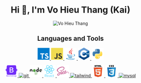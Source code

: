 <h1 align="center">Hi 👋, I'm Vo Hieu Thang (Kai)</h1>
<!-- 
<div id="header" align="center">
  <img src="https://media.giphy.com/media/M9gbBd9nbDrOTu1Mqx/giphy.gif" width="160"/>
</div> -->
 
 <p align="center">
  <img  src="https://github-readme-streak-stats.herokuapp.com/?user=VOHIEUTHANG&theme=radical" alt="Vo Hieu Thang" />
 </p>
 
 <!-- <p align="center">
  <img  src="https://github-readme-stats.vercel.app/api/top-langs/?username=VOHIEUTHANG&layout=compact&theme=radical" /> 
 </p> -->
 

<h2 align="center">Languages and Tools</h2>

 <p align="center">
         <a href="https://www.typescriptlang.org/" target="_blank" rel="noreferrer">
            <img
               src="https://raw.githubusercontent.com/devicons/devicon/master/icons/typescript/typescript-original.svg"
               alt="typescript"
               width="40"
               height="40"
            />
         </a>
         <a href="https://developer.mozilla.org/en-US/docs/Web/JavaScript" target="_blank" rel="noreferrer">
            <img
               src="https://raw.githubusercontent.com/devicons/devicon/master/icons/javascript/javascript-original.svg"
               alt="javascript"
               width="40"
               height="40"
            />
         </a>
         <a href="https://www.java.com" target="_blank" rel="noreferrer">
            <img
               src="https://raw.githubusercontent.com/devicons/devicon/master/icons/java/java-original.svg"
               alt="java"
               width="40"
               height="40"
            />
         </a>
         <a href="https://www.w3schools.com/cpp/" target="_blank" rel="noreferrer">
            <img
               src="https://raw.githubusercontent.com/devicons/devicon/master/icons/cplusplus/cplusplus-original.svg"
               alt="cplusplus"
               width="40"
               height="40"
            />
         </a>
         <a href="https://www.python.org" target="_blank" rel="noreferrer">
            <img
               src="https://raw.githubusercontent.com/devicons/devicon/master/icons/python/python-original.svg"
               alt="python"
               width="40"
               height="40"
            />
         </a>
      </p>
      <p align="center">
         <a href="https://getbootstrap.com" target="_blank" rel="noreferrer">
            <img
               src="https://raw.githubusercontent.com/devicons/devicon/master/icons/bootstrap/bootstrap-plain-wordmark.svg"
               alt="bootstrap"
               width="40"
               height="40"
            />
         </a>
         <a href="https://git-scm.com/" target="_blank" rel="noreferrer">
            <img src="https://www.vectorlogo.zone/logos/git-scm/git-scm-icon.svg" alt="git" width="40" height="40" />
         </a>
         <a href="https://nodejs.org" target="_blank" rel="noreferrer">
            <img
               src="https://raw.githubusercontent.com/devicons/devicon/master/icons/nodejs/nodejs-original-wordmark.svg"
               alt="nodejs"
               width="40"
               height="40"
            />
         </a>
         <a href="https://reactjs.org/" target="_blank" rel="noreferrer">
            <img
               src="https://raw.githubusercontent.com/devicons/devicon/master/icons/react/react-original-wordmark.svg"
               alt="react"
               width="40"
               height="40"
            />
         </a>
         <a href="https://sass-lang.com" target="_blank" rel="noreferrer">
            <img
               src="https://raw.githubusercontent.com/devicons/devicon/master/icons/sass/sass-original.svg"
               alt="sass"
               width="40"
               height="40"
            />
         </a>
         <a href="https://tailwindcss.com/" target="_blank" rel="noreferrer">
            <img
               src="https://www.vectorlogo.zone/logos/tailwindcss/tailwindcss-icon.svg"
               alt="tailwind"
               width="40"
               height="40"
            />
         <a href="https://www.w3.org/html/" target="_blank" rel="noreferrer">
            <img
               src="https://raw.githubusercontent.com/devicons/devicon/master/icons/html5/html5-original-wordmark.svg"
               alt="html5"
               width="40"
               height="40"
            />
         </a>
         <a href="https://www.w3schools.com/css/" target="_blank" rel="noreferrer">
            <img
               src="https://raw.githubusercontent.com/devicons/devicon/master/icons/css3/css3-original-wordmark.svg"
               alt="css3"
               width="40"
               height="40"
            />
         </a>
         </a>
        <a href="https://www.mysql.com/" target="_blank" rel="noreferrer">
            <img src="https://www.vectorlogo.zone/logos/mysql/mysql-icon.svg" alt="mysql" width="40" height="40" />
        </a>
      </p>
